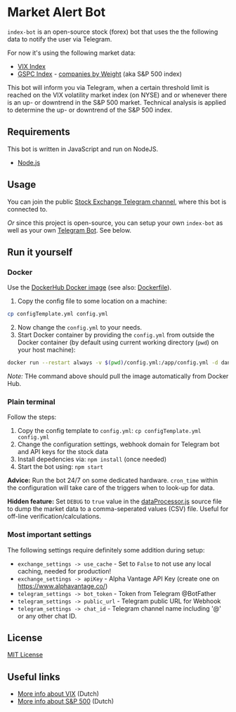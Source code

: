 # Market Alert Bot

`index-bot` is an open-source stock (forex) bot that uses the the following data to notify the user via Telegram.

For now it's using the following market data:

* [VIX Index](http://www.cboe.com/products/vix-index-volatility/volatility-indexes)
* [GSPC Index](https://finance.yahoo.com/quote/%5EGSPC/) - [companies by Weight](https://www.slickcharts.com/sp500) (aka S&P 500 index)

This bot will inform you via Telegram, when a certain threshold limit is reached on the VIX volatility market index (on NYSE)
and or whenever there is an up- or downtrend in the S&P 500 market. Technical analysis is applied to determine the up- or downtrend of the S&P 500 index. 

## Requirements

This bot is written in JavaScript and run on NodeJS.

* [Node.js](https://nodejs.org/en/download/)

## Usage

You can join the public [Stock Exchange Telegram channel](https://t.me/stock_exchange_updates), where this bot is connected to.

*Or* since this project is open-source, you can setup your own `index-bot` as well as your own [Telegram Bot](https://core.telegram.org/bots). See below.

## Run it yourself

### Docker

Use the [DockerHub Docker image](https://hub.docker.com/repository/docker/danger89/index-bot) (see also: [Dockerfile](Dockerfile)).

1. Copy the config file to some location on a machine:

```sh
cp configTemplate.yml config.yml
```

2. Now change the `config.yml` to your needs.
3. Start Docker container by providing the `config.yml` from outside the Docker container (by default using current working directory (`pwd`) on your host machine):

```sh
docker run --restart always -v $(pwd)/config.yml:/app/config.yml -d danger89/index-bot
```

*Note:* THe command above should pull the image automatically from Docker Hub.

### Plain terminal

Follow the steps:

1. Copy the config template to `config.yml`: `cp configTemplate.yml config.yml`
2. Change the configuration settings, webhook domain for Telegram bot and API keys for the stock data
3. Install depedencies via: `npm install` (once needed)
4. Start the bot using: `npm start`

**Advice:** Run the bot 24/7 on some dedicated hardware. `cron_time` within the configuration will take care of the triggers when to look-up for data.

**Hidden feature:** Set `DEBUG` to `true` value in the [dataProcessor.js](src/dataProcessor.js) source file to dump the market data to a comma-seperated values (CSV) file. Useful for off-line verification/calculations.

### Most important settings

The following settings require definitely some addition during setup:

* `exchange_settings -> use_cache` - Set to `False` to not use any local caching, needed for production!
* `exchange_settings -> apiKey` - Alpha Vantage API Key (create one on https://www.alphavantage.co/)
* `telegram_settings -> bot_token` - Token from Telegram @BotFather
* `telegram_settings -> public_url` - Telegram public URL for Webhook
* `telegram_settings -> chat_id` - Telegram channel name including '@' or any other chat ID.

## License 

[MIT License](LICENSE)

## Useful links

* [More info about VIX](https://www.veb.net/artikel/06263/7-vragen-over-de-vix-index) (Dutch)
* [More info about S&P 500](https://www.lynx.nl/kennis/artikelen/sp-500-index-alles-populairste-speler/) (Dutch)